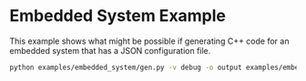 # Embedded System Example

This example shows what might be possible if generating C++ code for an embedded system that has a JSON configuration file.

```bash
python examples/embedded_system/gen.py -v debug -o output examples/embedded_system/config.json
```
